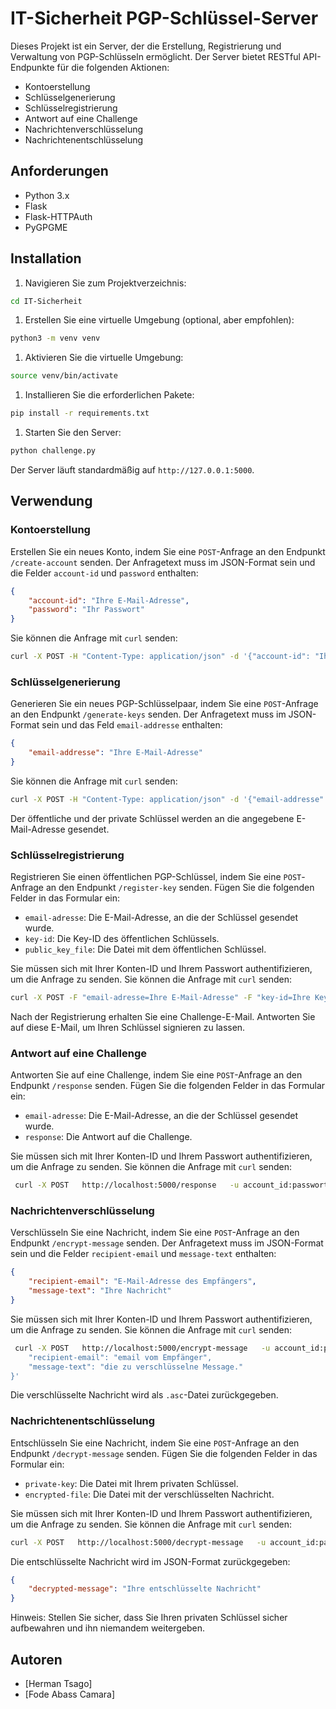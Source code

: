 IT-Sicherheit PGP-Schlüssel-Server
==================================

Dieses Projekt ist ein Server, der die Erstellung, Registrierung und Verwaltung von PGP-Schlüsseln ermöglicht. Der Server bietet RESTful API-Endpunkte für die folgenden Aktionen:

* Kontoerstellung
* Schlüsselgenerierung
* Schlüsselregistrierung
* Antwort auf eine Challenge
* Nachrichtenverschlüsselung
* Nachrichtenentschlüsselung

Anforderungen
------------

* Python 3.x
* Flask
* Flask-HTTPAuth
* PyGPGME

Installation
------------

1. Navigieren Sie zum Projektverzeichnis:
```bash
cd IT-Sicherheit
```
1. Erstellen Sie eine virtuelle Umgebung (optional, aber empfohlen):
```bash
python3 -m venv venv
```
1. Aktivieren Sie die virtuelle Umgebung:
```bash
source venv/bin/activate
```
1. Installieren Sie die erforderlichen Pakete:
```bash
pip install -r requirements.txt
```
1. Starten Sie den Server:
```bash
python challenge.py
```
Der Server läuft standardmäßig auf `http://127.0.0.1:5000`.

Verwendung
-----------

### Kontoerstellung

Erstellen Sie ein neues Konto, indem Sie eine `POST`-Anfrage an den Endpunkt `/create-account` senden. Der Anfragetext muss im JSON-Format sein und die Felder `account-id` und `password` enthalten:

```json
{
    "account-id": "Ihre E-Mail-Adresse",
    "password": "Ihr Passwort"
}
```

Sie können die Anfrage mit `curl` senden:

```bash
curl -X POST -H "Content-Type: application/json" -d '{"account-id": "Ihre E-Mail-Adresse", "password": "Ihr Passwort"}' http://127.0.0.1:5000/create-account
```

### Schlüsselgenerierung

Generieren Sie ein neues PGP-Schlüsselpaar, indem Sie eine `POST`-Anfrage an den Endpunkt `/generate-keys` senden. Der Anfragetext muss im JSON-Format sein und das Feld `email-addresse` enthalten:

```json
{
    "email-addresse": "Ihre E-Mail-Adresse"
}
```

Sie können die Anfrage mit `curl` senden:

```bash
curl -X POST -H "Content-Type: application/json" -d '{"email-addresse": "Ihre E-Mail-Adresse"}' http://127.0.0.1:5000/generate-keys
```

Der öffentliche und der private Schlüssel werden an die angegebene E-Mail-Adresse gesendet.

### Schlüsselregistrierung

Registrieren Sie einen öffentlichen PGP-Schlüssel, indem Sie eine `POST`-Anfrage an den Endpunkt `/register-key` senden. Fügen Sie die folgenden Felder in das Formular ein:

* `email-adresse`: Die E-Mail-Adresse, an die der Schlüssel gesendet wurde.
* `key-id`: Die Key-ID des öffentlichen Schlüssels.
* `public_key_file`: Die Datei mit dem öffentlichen Schlüssel.

Sie müssen sich mit Ihrer Konten-ID und Ihrem Passwort authentifizieren, um die Anfrage zu senden. Sie können die Anfrage mit `curl` senden:

```bash
curl -X POST -F "email-adresse=Ihre E-Mail-Adresse" -F "key-id=Ihre Key-ID" -F "public_key_file=@/Pfad/zur/Datei/mit/dem/öffentlichen/Schlüssel" http://127.0.0.1:5000/register-key
```

Nach der Registrierung erhalten Sie eine Challenge-E-Mail. Antworten Sie auf diese E-Mail, um Ihren Schlüssel signieren zu lassen.

### Antwort auf eine Challenge

Antworten Sie auf eine Challenge, indem Sie eine `POST`-Anfrage an den Endpunkt `/response` senden. Fügen Sie die folgenden Felder in das Formular ein:

* `email-adresse`: Die E-Mail-Adresse, an die der Schlüssel gesendet wurde.
* `response`: Die Antwort auf die Challenge.

Sie müssen sich mit Ihrer Konten-ID und Ihrem Passwort authentifizieren, um die Anfrage zu senden. Sie können die Anfrage mit `curl` senden:

```bash
 curl -X POST   http://localhost:5000/response   -u account_id:passwort   -F 'email-adresse=your email-adress'   -F 'response=Antwort auf Challenge'
```

### Nachrichtenverschlüsselung

Verschlüsseln Sie eine Nachricht, indem Sie eine `POST`-Anfrage an den Endpunkt `/encrypt-message` senden. Der Anfragetext muss im JSON-Format sein und die Felder `recipient-email` und `message-text` enthalten:

```json
{
    "recipient-email": "E-Mail-Adresse des Empfängers",
    "message-text": "Ihre Nachricht"
}
```

Sie müssen sich mit Ihrer Konten-ID und Ihrem Passwort authentifizieren, um die Anfrage zu senden. Sie können die Anfrage mit `curl` senden:

```bash
 curl -X POST   http://localhost:5000/encrypt-message   -u account_id:passwort   -H "Content-Type: application/json"   -d '{
    "recipient-email": "email vom Empfänger",
    "message-text": "die zu verschlüsselne Message."
}'
```

Die verschlüsselte Nachricht wird als `.asc`-Datei zurückgegeben.

### Nachrichtenentschlüsselung

Entschlüsseln Sie eine Nachricht, indem Sie eine `POST`-Anfrage an den Endpunkt `/decrypt-message` senden. Fügen Sie die folgenden Felder in das Formular ein:

* `private-key`: Die Datei mit Ihrem privaten Schlüssel.
* `encrypted-file`: Die Datei mit der verschlüsselten Nachricht.

Sie müssen sich mit Ihrer Konten-ID und Ihrem Passwort authentifizieren, um die Anfrage zu senden. Sie können die Anfrage mit `curl` senden:

```bash
curl -X POST   http://localhost:5000/decrypt-message   -u account_id:passwort   -F 'private-key=@/home/htsago/IT-sicherheit/keys/private.asc'   -F 'encrypted-file=@/pfad/to/IT-sicherheit/keys/encrypted_message.asc'
```

Die entschlüsselte Nachricht wird im JSON-Format zurückgegeben:

```json
{
    "decrypted-message": "Ihre entschlüsselte Nachricht"
}
```

Hinweis: Stellen Sie sicher, dass Sie Ihren privaten Schlüssel sicher aufbewahren und ihn niemandem weitergeben.

Autoren
-------

* [Herman Tsago]
* [Fode Abass Camara]
